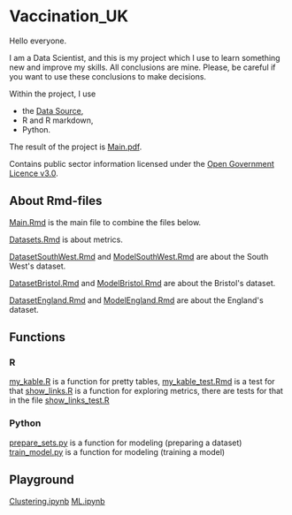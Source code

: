 # Vaccination_UK
 
Hello everyone.

I am a Data Scientist, and this is my project which I use to learn something new and improve my skills.
All conclusions are mine. Please, be careful if you want to use these conclusions to make decisions.

Within the project, I use 

* the [Data Source](https://coronavirus.data.gov.uk/details/download),
* R and R markdown,
* Python.

The result of the project is [Main.pdf](https://github.com/mechtal/Vaccination_UK/blob/main/Main.pdf).

Contains public sector information licensed under the [Open Government Licence v3.0](https://www.nationalarchives.gov.uk/doc/open-government-licence/version/3/).

## About Rmd-files

[Main.Rmd](https://github.com/mechtal/Vaccination_UK/blob/main/Main.Rmd) is the main file to combine the files below.

[Datasets.Rmd](https://github.com/mechtal/Vaccination_UK/blob/main/Datasets.Rmd) is about metrics.

[DatasetSouthWest.Rmd](https://github.com/mechtal/Vaccination_UK/blob/main/DatasetSouthWest.Rmd) and [ModelSouthWest.Rmd](https://github.com/mechtal/Vaccination_UK/blob/main/ModelSouthWest.Rmd) are about the South West's dataset.

[DatasetBristol.Rmd](https://github.com/mechtal/Vaccination_UK/blob/main/DatasetBristol.Rmd) and [ModelBristol.Rmd](https://github.com/mechtal/Vaccination_UK/blob/main/ModelBristol.Rmd) are about the Bristol's dataset.

[DatasetEngland.Rmd](https://github.com/mechtal/Vaccination_UK/blob/main/DatasetEngland.Rmd) and [ModelEngland.Rmd](https://github.com/mechtal/Vaccination_UK/blob/main/ModelEngland.Rmd) are about the England's dataset.

## Functions

### R
[my_kable.R](https://github.com/mechtal/Vaccination_UK/blob/main/my_kable.R) is a function for pretty tables, [my_kable_test.Rmd](https://github.com/mechtal/Vaccination_UK/blob/main/my_kable_test.Rmd) is a test for that
[show_links.R](https://github.com/mechtal/Vaccination_UK/blob/main/show_links.R) is a function for exploring metrics, there are tests for that in the file [show_links_test.R](https://github.com/mechtal/Vaccination_UK/blob/main/show_links_test.R) 

### Python
[prepare_sets.py](https://github.com/mechtal/Vaccination_UK/blob/main/prepare_sets.py) is a function for modeling (preparing a dataset)
[train_model.py](https://github.com/mechtal/Vaccination_UK/blob/main/train_model.py) is a function for modeling (training a model)

## Playground
[Clustering.ipynb](https://github.com/mechtal/Vaccination_UK/blob/main/Clustering.ipynb)
[ML.ipynb](https://github.com/mechtal/Vaccination_UK/blob/main/ML.ipynb)




